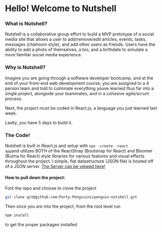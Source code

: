 # Hello! Welcome to Nutshell

### What is Nutshell?
Nutshell is a collaborative group effort to build a MVP prototype of a social media site that allows a user to add/remove/edit articles, events, tasks, messages (chatroom style), and add other users as friends. Users have the ability to add a photo of themselves, a bio, and a birthdate to simulate a more familiar social media experience.

### Why is Nutshell?
Imagine you are going through a software developer bootcamp, and at the end of your front-end web development course, you are assigned to a 4 person team and told to culminate everything youve learned thus far into a single project, alongside your teammates, and in a cohesive agile/scrum process.

Next, the project must be coded in React.js, a language you just learned last week.

Lastly, you have 5 days to build it.

### The Code!

Nutshell is built in React.js and setup with <code>npx -create -react app</code>and utilizes BOTH of the ReactStrap (Bootstrap for React) and Bloomer (Bulma for React) style libraries for various features and visual effects throughout the project.
I simple, flat datastructure (JSON file) is hosted off of a JSON server. [The Server can be viewed here!](https://github.com/Party-Pengiuins/nutshell-server)

#### How to pull down the project:
Fork the repo and choose to clone the project
```sh
git clone git@github.com:Party-Pengiuins/penguin-nutshell.git
```
Then once you are into the project, from the root level run
```sh
npm install
```
to get the proper packages installed